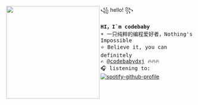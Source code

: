 <a href="https://tenor.com/view/eevee-pokemon-wink-pixel-gif-15197794"><img align="left" width="250" src="http://pa1.narvii.com/6184/7bb2f1a0a502c787559b3e0032205d1c21b570cd_00.gif"></a> ꧁ hello! ꧂<br><samp><br>
  <b>HI，I`m codebaby </b> <br>
  ☀️ 一只纯粹的编程爱好者，Nothing's Impossible <br>
  ⭐ Believe it, you can definitely <br>
  ✍️ [@codebabydxj](https://github.com/codebabydxj) 🔥🔥🔥<br>
  🎧 listening to: <br></samp>
[![spotify-github-profile](https://spotify-github-profile.vercel.app/api/view?uid=22thftxib35zraloo4ct2unwa&cover_image=true&theme=novatorem)](https://github.com/kittinan/spotify-github-profile) <br>
<br><br><br><br><br>



